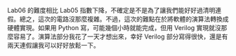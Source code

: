 Lab06 的難度相比 Lab05 指數下降，不確定是不是為了讓我們能好好過清明連假。總之，這次的電路沒那麼複雜。不過，這次的難點在於將軟體的演算法轉換成硬體實現。如果用 Python 寫，可能幾個小時就能完成，但用 Verilog 實現就沒那麼容易了。演算法部分我花了一天才想出來，幸好 Verilog 部分寫得很快，還是有兩天連假讓我可以好好放鬆一下。
